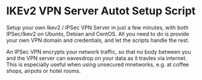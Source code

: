 # IKEv2 VPN Server Autot Setup Script
Setup your own Ikev2 / IPSec VPN Server in just a few minutes, with both IPSec/Ikev2 on Ubunto, Debian and CentOS. 
All you need to do is provide your own VPN domain and credentials, and let the scripts handle the rest.

An IPSec VPN encrypts your network traffic, so that no body between you and the VPN server can eavesdrop on your data as it travles via internet.
This is especially useful when using unsecured mnetworks, e.g. at coffee shops, airpots or hotel rooms.
